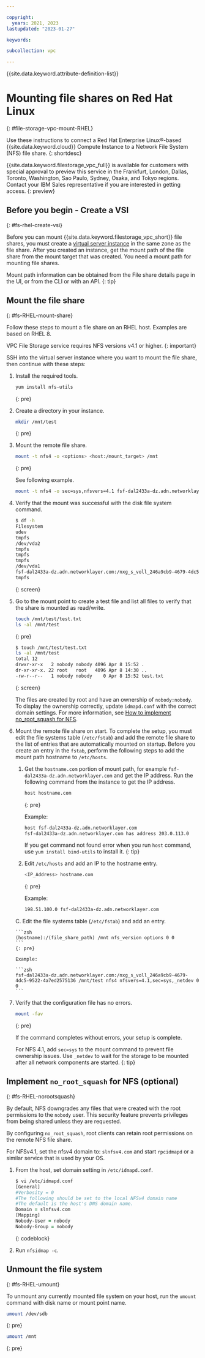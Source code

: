 ```yaml
---

copyright:
  years: 2021, 2023
lastupdated: "2023-01-27"

keywords:

subcollection: vpc

---
```


{{site.data.keyword.attribute-definition-list}}

# Mounting file shares on Red Hat Linux
{: #file-storage-vpc-mount-RHEL}

Use these instructions to connect a Red Hat Enterprise Linux&reg;-based {{site.data.keyword.cloud}} Compute Instance to a Network File System (NFS) file share.
{: shortdesc}

{{site.data.keyword.filestorage_vpc_full}} is available for customers with special approval to preview this service in the Frankfurt, London, Dallas, Toronto, Washington, Sao Paulo, Sydney, Osaka, and Tokyo regions. Contact your IBM Sales representative if you are interested in getting access.
{: preview}

## Before you begin - Create a VSI
{: #fs-rhel-create-vsi}

Before you can mount {{site.data.keyword.filestorage_vpc_short}} file shares, you must create a [virtual server instance](/docs/vpc?topic=vpc-about-advanced-virtual-servers) in the same zone as the file share. After you created an instance, get the mount path of the file share from the mount target that was created. You need a mount path for mounting file shares.

Mount path information can be obtained from the File share details page in the UI, or from the CLI or with an API.
{: tip}

## Mount the file share
{: #fs-RHEL-mount-share}

Follow these steps to mount a file share on an RHEL host. Examples are based on RHEL 8.

VPC File Storage service requires NFS versions v4.1 or higher.
{: important}

SSH into the virtual server instance where you want to mount the file share, then continue with these steps:

1. Install the required tools.

   ```zsh
   yum install nfs-utils
   ```
   {: pre}


2. Create a directory in your instance.

   ```zsh
   mkdir /mnt/test
   ```
   {: pre}

3. Mount the remote file share.

   ```zsh
   mount -t nfs4 -o <options> <host:/mount_target> /mnt
   ```
   {: pre}

   See following example.

   ```zsh
   mount -t nfs4 -o sec=sys,nfsvers=4.1 fsf-dal2433a-dz.adn.networklayer.com:/nxg_s_voll_246a9cb9-4679-4dc5-9522-4a7ed2575136 /mnt/test
   ```

4. Verify that the mount was successful with the disk file system command.

   ```zsh
   $ df -h
   Filesystem                                                                                    Size  Used Avail Use% Mounted on
   udev                                                                                          3.9G     0  3.9G   0% /dev
   tmpfs                                                                                         798M  660K  798M   1% /run
   /dev/vda2                                                                                      99G  1.6G   93G   2% /
   tmpfs                                                                                         3.9G     0  3.9G   0% /dev/shm
   tmpfs                                                                                         5.0M     0  5.0M   0% /run/lock
   tmpfs                                                                                         3.9G     0  3.9G   0% /sys/fs/cgroup
   /dev/vda1                                                                                     240M   73M  155M  33% /boot
   fsf-dal2433a-dz.adn.networklayer.com:/nxg_s_voll_246a9cb9-4679-4dc5-9522-4a7ed2575136  190G  384K  190G   1% /mnt/test
   tmpfs                                                                                         798M     0  798M   0% /run/user/0
   ```
   {: screen}

5. Go to the mount point to create a test file and list all files to verify that the share is mounted as read/write.

   ```zsh
   touch /mnt/test/test.txt
   ls -al /mnt/test
   ```
   {: pre}

   ```zsh
   $ touch /mnt/test/test.txt
   ls -al /mnt/test
   total 12
   drwxr-xr-x   2 nobody nobody 4096 Apr 8 15:52 .
   dr-xr-xr-x. 22 root   root   4096 Apr 8 14:30 ..
   -rw-r--r--   1 nobody nobody    0 Apr 8 15:52 test.txt
   ```
   {: screen}

   The files are created by root and have an ownership of `nobody:nobody`. To display the ownership correctly, update `idmapd.conf` with the correct domain settings. For more information, see [How to implement no_root_squash for NFS](#fs-RHEL-norootsquash).

6. Mount the remote file share on start. To complete the setup, you must edit the file systems table (`/etc/fstab`) and add the remote file share to the list of entries that are automatically mounted on startup. Before you create an entry in the `fstab`, perform the following steps to add the mount path hostname to `/etc/hosts`.

    1. Get the `hostname.com` portion of mount path, for example `fsf-dal2433a-dz.adn.networklayer.com` and get the IP address. Run the following command from the instance to get the IP address.

       ```zsh
       host hostname.com
       ```
       {: pre}

       Example:

       ```zsh
       host fsf-dal2433a-dz.adn.networklayer.com
       fsf-dal2433a-dz.adn.networklayer.com has address 203.0.113.0
       ```

       If you get command not found error when you run `host` command, use `yum install bind-utils` to install it.
       {: tip}

    2. Edit `/etc/hosts` and add an IP to the hostname entry.

       ```zsh
       <IP_Address> hostname.com
       ```
       {: pre}

       Example:

       ```zsh
       198.51.100.0 fsf-dal2433a-dz.adn.networklayer.com
       ```

    C. Edit the file systems table (`/etc/fstab`) and add an entry.

       ```zsh
       (hostname):/(file_share_path) /mnt nfs_version options 0 0
       ```
       {: pre}

       Example:

       ```zsh
       fsf-dal2433a-dz.adn.networklayer.com:/nxg_s_voll_246a9cb9-4679-4dc5-9522-4a7ed2575136 /mnt/test nfs4 nfsvers=4.1,sec=sys,_netdev 0 0
       ```

7. Verify that the configuration file has no errors.

   ```zsh
   mount -fav
   ```
   {: pre}

   If the command completes without errors, your setup is complete.

   For NFS 4.1, add `sec=sys` to the mount command to prevent file ownership issues. Use `_netdev` to wait for the storage to be mounted after all network components are started.
   {: tip}

## Implement `no_root_squash` for NFS (optional)
{: #fs-RHEL-norootsquash}

By default, NFS downgrades any files that were created with the root permissions to the `nobody` user. This security feature prevents privileges from being shared unless they are requested.

By configuring `no_root_squash`, root clients can retain root permissions on the remote NFS file share.

For NFSv4.1, set the nfsv4 domain to: `slnfsv4.com` and start `rpcidmapd` or a similar service that is used by your OS.

1. From the host, set domain setting in `/etc/idmapd.conf`.

   ```zsh
   $ vi /etc/idmapd.conf
   [General]
   #Verbosity = 0
   #The following should be set to the local NFSv4 domain name
   #The default is the host's DNS domain name.
   Domain = slnfsv4.com
   [Mapping]
   Nobody-User = nobody
   Nobody-Group = nobody
   ```
   {: codeblock}

2. Run `nfsidmap -c`.

## Unmount the file system
{: #fs-RHEL-umount}

To unmount any currently mounted file system on your host, run the `umount` command with disk name or mount point name.

```zsh
umount /dev/sdb
```
{: pre}

```zsh
umount /mnt
```
{: pre}

